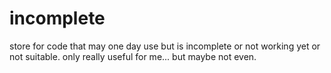 # incomplete
store for code that may one day use but is incomplete or not working yet or not suitable.
only really useful for me... but maybe not even.
